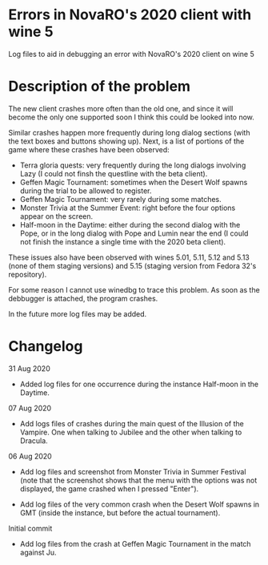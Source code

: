 # Errors in NovaRO's 2020 client with wine 5

Log files to aid in debugging an error with NovaRO's 2020 client on wine 5 

# Description of the problem

The new client crashes more often than the old one, and since it will become the
only one supported soon I think this could be looked into now.

Similar crashes happen more frequently during long dialog sections (with the
text boxes and buttons showing up). Next, is a list of portions of the game
where these crashes have been observed:

- Terra gloria quests: very frequently during the long dialogs involving Lazy (I
  could not finsh the questline with the beta client). 
- Geffen Magic Tournament: sometimes when the Desert Wolf spawns during the
  trial to be allowed to register.
- Geffen Magic Tournament: very rarely during some matches.
- Monster Trivia at the Summer Event: right before the four options appear on
  the screen.
- Half-moon in the Daytime: either during the second dialog with the Pope, or
  in the long dialog with Pope and Lumin near the end (I could not finish the
  instance a single time with the 2020 beta client).

These issues also have been observed with wines 5.01, 5.11, 5.12 and 5.13 (none
of them staging versions) and 5.15 (staging version from Fedora 32's
repository).

For some reason I cannot use winedbg to trace this problem. 
As soon as the debbugger is attached, the program crashes.

In the future more log files may be added.

# Changelog

31 Aug 2020

- Added log files for one occurrence during the instance Half-moon in the
  Daytime.

07 Aug 2020

- Add logs files of crashes during the main quest of the Illusion of the
  Vampire. One when talking to Jubilee and the other when talking to Dracula.

06 Aug 2020

- Add log files and screenshot from Monster Trivia in Summer Festival (note that
  the screenshot shows that the menu with the options was not displayed, the
  game crashed when I pressed "Enter").

- Add log files of the very common crash when the Desert Wolf spawns in GMT
  (inside the instance, but before the actual tournament).

Initial commit

- Add log files from the crash at Geffen Magic Tournament in the match against
  Ju.

